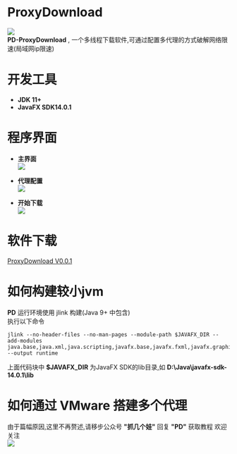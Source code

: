 # ProxyDownload
  ![](https://github.com/Demo-Liu/MyPicture/blob/master/PDico/%E6%9C%AA%E6%A0%87%E9%A2%98-4.png)  
  **PD-ProxyDownload** , 一个多线程下载软件,可通过配置多代理的方式破解网络限速(局域网ip限速)
  

# 开发工具
- **JDK 11+**
- **JavaFX SDK14.0.1**
  
  
# 程序界面

- **主界面**  
![](https://github.com/Demo-Liu/MyPicture/raw/master/ProxyDownload/%E4%B8%8B%E8%BD%BD%E7%95%8C%E9%9D%A2.png)  

- **代理配置**  
![](https://github.com/Demo-Liu/MyPicture/raw/master/ProxyDownload/%E4%BB%A3%E7%90%86%E9%85%8D%E7%BD%AE%E7%95%8C%E9%9D%A2.png)  

- **开始下载**  
![](https://github.com/Demo-Liu/MyPicture/raw/master/ProxyDownload/%E4%B8%8B%E8%BD%BD%E4%B8%AD%E7%95%8C%E9%9D%A2.png)  

# 软件下载
[ProxyDownload V0.0.1](https://github.com/Demo-Liu/ProxyDownload/releases/tag/0.0.1)

# 如何构建较小jvm
  **PD** 运行环境使用 jlink 构建(Java 9+ 中包含)  
  执行以下命令
  ```
  jlink --no-header-files --no-man-pages --module-path $JAVAFX_DIR --add-modules java.base,java.xml,java.scripting,javafx.base,javafx.fxml,javafx.graphics,javafx.controls,java.naming --output runtime
  ```  
  上面代码块中 **$JAVAFX_DIR** 为JavaFX SDK的lib目录,如 **D:\Java\javafx-sdk-14.0.1\lib**
# 如何通过 VMware 搭建多个代理
  由于篇幅原因,这里不再赘述,请移步公众号 **"抓几个娃"** 回复 **"PD"** 获取教程 欢迎关注  
  ![](https://github.com/Demo-Liu/MyPicture/raw/master/%E6%8A%93%E5%87%A0%E4%B8%AA%E5%A8%83.jpg)  
